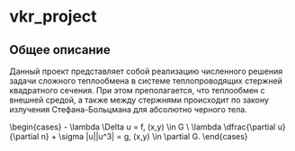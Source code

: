 # vkr_project

## Общее описание

Данный проект представляет собой реализацию численного решения задачи сложного теплообмена в системе теплопроводящих стержней квадратного сечения. При этом преполагается, что теплообмен с внешней средой, а также между стержнями происходит по закону излучения Стефана-Больцмана для абсолютно черного тела.

\begin{cases}
	- \lambda \Delta u = f, (x,y) \in G \\
	\lambda \dfrac{\partial u}{\partial n} + \sigma |u||u^3| = g, (x,y) \in \partial G.
\end{cases}


